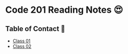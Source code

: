 # Code 201 Reading Notes :heart_eyes:

## Table of Contact :pencil:
- [Class 01](class-01.md)
- [Class 02](class-02.md)